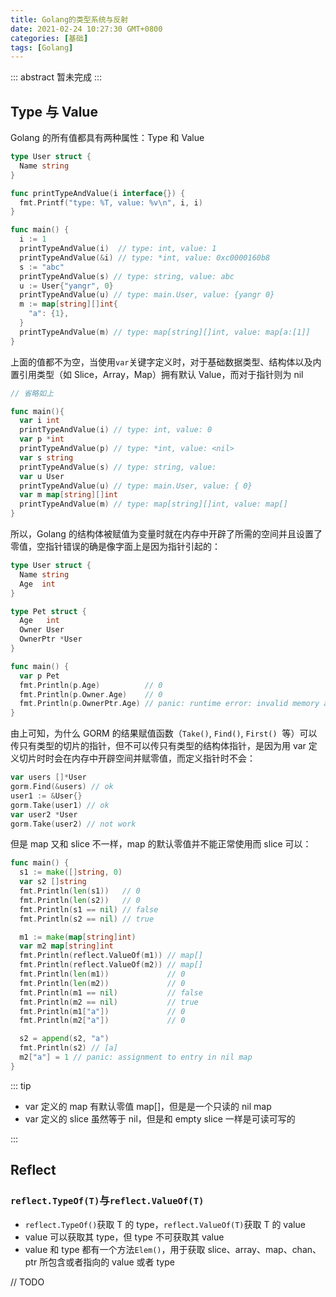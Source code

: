 ```yaml
---
title: Golang的类型系统与反射
date: 2021-02-24 10:27:30 GMT+0800
categories: [基础]
tags: [Golang]
---
```


::: abstract
暂未完成
:::

<!-- more -->

## Type 与 Value

Golang 的所有值都具有两种属性：Type 和 Value

```go
type User struct {
  Name string
}

func printTypeAndValue(i interface{}) {
  fmt.Printf("type: %T, value: %v\n", i, i)
}

func main() {
  i := 1
  printTypeAndValue(i)  // type: int, value: 1
  printTypeAndValue(&i) // type: *int, value: 0xc0000160b8
  s := "abc"
  printTypeAndValue(s) // type: string, value: abc
  u := User{"yangr", 0}
  printTypeAndValue(u) // type: main.User, value: {yangr 0}
  m := map[string][]int{
    "a": {1},
  }
  printTypeAndValue(m) // type: map[string][]int, value: map[a:[1]]
}
```

上面的值都不为空，当使用`var`关键字定义时，对于基础数据类型、结构体以及内置引用类型（如 Slice，Array，Map）拥有默认 Value，而对于指针则为 nil

```go
// 省略如上

func main(){
  var i int
  printTypeAndValue(i) // type: int, value: 0
  var p *int
  printTypeAndValue(p) // type: *int, value: <nil>
  var s string
  printTypeAndValue(s) // type: string, value:
  var u User
  printTypeAndValue(u) // type: main.User, value: { 0}
  var m map[string][]int
  printTypeAndValue(m) // type: map[string][]int, value: map[]
}
```

所以，Golang 的结构体被赋值为变量时就在内存中开辟了所需的空间并且设置了零值，空指针错误的确是像字面上是因为指针引起的：

```go
type User struct {
  Name string
  Age  int
}

type Pet struct {
  Age   int
  Owner User
  OwnerPtr *User
}

func main() {
  var p Pet
  fmt.Println(p.Age)          // 0
  fmt.Println(p.Owner.Age)    // 0
  fmt.Println(p.OwnerPtr.Age) // panic: runtime error: invalid memory address or nil pointer dereference
}
```

由上可知，为什么 GORM 的结果赋值函数（`Take()`, `Find()`, `First()`  等）可以传只有类型的切片的指针，但不可以传只有类型的结构体指针，是因为用 var 定义切片时时会在内存中开辟空间并赋零值，而定义指针时不会：

```go
var users []*User
gorm.Find(&users) // ok
user1 := &User{}
gorm.Take(user1) // ok
var user2 *User
gorm.Take(user2) // not work
```

但是 map 又和 slice 不一样，map 的默认零值并不能正常使用而 slice 可以：

```go
func main() {
  s1 := make([]string, 0)
  var s2 []string
  fmt.Println(len(s1))   // 0
  fmt.Println(len(s2))   // 0
  fmt.Println(s1 == nil) // false
  fmt.Println(s2 == nil) // true

  m1 := make(map[string]int)
  var m2 map[string]int
  fmt.Println(reflect.ValueOf(m1)) // map[]
  fmt.Println(reflect.ValueOf(m2)) // map[]
  fmt.Println(len(m1))             // 0
  fmt.Println(len(m2))             // 0
  fmt.Println(m1 == nil)           // false
  fmt.Println(m2 == nil)           // true
  fmt.Println(m1["a"])             // 0
  fmt.Println(m2["a"])             // 0

  s2 = append(s2, "a")
  fmt.Println(s2) // [a]
  m2["a"] = 1 // panic: assignment to entry in nil map
}
```

::: tip

- var 定义的 map 有默认零值 map[]，但是是一个只读的 nil map
- var 定义的 slice 虽然等于 nil，但是和 empty slice 一样是可读可写的

:::

## Reflect

### `reflect.TypeOf(T)`与`reflect.ValueOf(T)`

- `reflect.TypeOf()`获取 T 的 type，`reflect.ValueOf(T)`获取 T 的 value
- value 可以获取其 type，但 type 不可获取其 value
- value 和 type 都有一个方法`Elem()`，用于获取 slice、array、map、chan、ptr 所包含或者指向的 value 或者 type

// TODO
